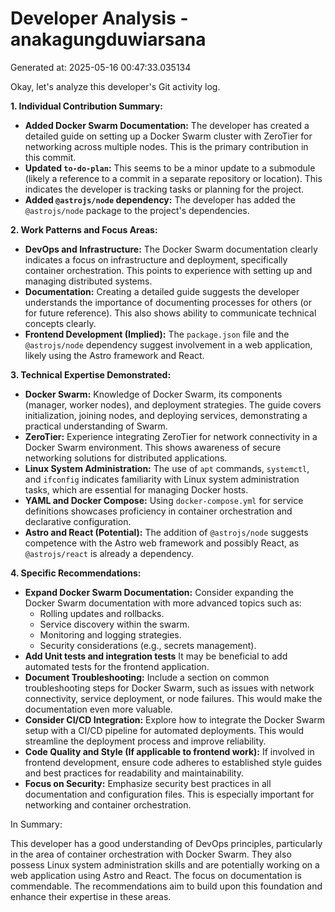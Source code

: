 # Developer Analysis - anakagungduwiarsana
Generated at: 2025-05-16 00:47:33.035134

Okay, let's analyze this developer's Git activity log.

**1. Individual Contribution Summary:**

*   **Added Docker Swarm Documentation:** The developer has created a detailed guide on setting up a Docker Swarm cluster with ZeroTier for networking across multiple nodes.  This is the primary contribution in this commit.
*   **Updated `to-do-plan`:**  This seems to be a minor update to a submodule (likely a reference to a commit in a separate repository or location). This indicates the developer is tracking tasks or planning for the project.
*   **Added `@astrojs/node` dependency:** The developer has added the `@astrojs/node` package to the project's dependencies.

**2. Work Patterns and Focus Areas:**

*   **DevOps and Infrastructure:**  The Docker Swarm documentation clearly indicates a focus on infrastructure and deployment, specifically container orchestration. This points to experience with setting up and managing distributed systems.
*   **Documentation:**  Creating a detailed guide suggests the developer understands the importance of documenting processes for others (or for future reference). This also shows ability to communicate technical concepts clearly.
*   **Frontend Development (Implied):** The `package.json` file and the `@astrojs/node` dependency suggest involvement in a web application, likely using the Astro framework and React.

**3. Technical Expertise Demonstrated:**

*   **Docker Swarm:**  Knowledge of Docker Swarm, its components (manager, worker nodes), and deployment strategies. The guide covers initialization, joining nodes, and deploying services, demonstrating a practical understanding of Swarm.
*   **ZeroTier:**  Experience integrating ZeroTier for network connectivity in a Docker Swarm environment. This shows awareness of secure networking solutions for distributed applications.
*   **Linux System Administration:**  The use of `apt` commands, `systemctl`, and `ifconfig` indicates familiarity with Linux system administration tasks, which are essential for managing Docker hosts.
*   **YAML and Docker Compose:** Using `docker-compose.yml` for service definitions showcases proficiency in container orchestration and declarative configuration.
*   **Astro and React (Potential):** The addition of `@astrojs/node` suggests competence with the Astro web framework and possibly React, as `@astrojs/react` is already a dependency.

**4. Specific Recommendations:**

*   **Expand Docker Swarm Documentation:** Consider expanding the Docker Swarm documentation with more advanced topics such as:
    *   Rolling updates and rollbacks.
    *   Service discovery within the swarm.
    *   Monitoring and logging strategies.
    *   Security considerations (e.g., secrets management).
*   **Add Unit tests and integration tests** It may be beneficial to add automated tests for the frontend application.
*   **Document Troubleshooting:** Include a section on common troubleshooting steps for Docker Swarm, such as issues with network connectivity, service deployment, or node failures.  This would make the documentation even more valuable.
*   **Consider CI/CD Integration:**  Explore how to integrate the Docker Swarm setup with a CI/CD pipeline for automated deployments. This would streamline the deployment process and improve reliability.
*   **Code Quality and Style (If applicable to frontend work):**  If involved in frontend development, ensure code adheres to established style guides and best practices for readability and maintainability.
*   **Focus on Security:** Emphasize security best practices in all documentation and configuration files.  This is especially important for networking and container orchestration.

In Summary:

This developer has a good understanding of DevOps principles, particularly in the area of container orchestration with Docker Swarm. They also possess Linux system administration skills and are potentially working on a web application using Astro and React. The focus on documentation is commendable. The recommendations aim to build upon this foundation and enhance their expertise in these areas.
